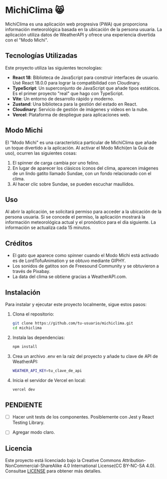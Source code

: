 # MichiClima 😸

MichiClima es una aplicación web progresiva (PWA) que proporciona información meteorológica basada en la ubicación de la persona usuaria. La aplicación utiliza datos de WeatherAPI y ofrece una experiencia divertida con el "Modo Michi".

## Tecnologías Utilizadas

Este proyecto utiliza las siguientes tecnologías:

- **React 18**: Biblioteca de JavaScript para construir interfaces de usuario. Usé React 18.0.0 para lograr la compatibilidad con Cloudinary.
- **TypeScript**: Un superconjunto de JavaScript que añade tipos estáticos. Es el primer proyecto "real" que hago con TypeScript.
- **Vite**: Un entorno de desarrollo rápido y moderno.
- **Zustand**: Una biblioteca para la gestión del estado en React.
- **Cloudinary**: Servicio de gestión de imágenes y videos en la nube.
- **Vercel**: Plataforma de despliegue para aplicaciones web.

## Modo Michi

El "Modo Michi" es una característica particular de MichiClima que añade un toque divertido a la aplicación. Al activar el Modo Michi(en la Guía de uso), ocurren las siguientes cosas:

1. El spinner de carga cambia por uno felino.
2. En lugar de aparecer los clásicos íconos del clima, aparecen imágenes de un lindo gatito llamado Sundae, con un fondo relacionado con el clima.
3. Al hacer clic sobre Sundae, se pueden escuchar maullidos.

## Uso

Al abrir la aplicación, se solicitará permiso para acceder a la ubicación de la persona usuaria. Si se concede el permiso, la aplicación mostrará la información meteorológica actual y el pronóstico para el día siguiente. La información se actualiza cada 15 minutos.

## Créditos

- El gato que aparece como spinner cuando el Modo Michi está activado es de LordTofuAnimation y se obtuvo mediante GIPHY.
- Los sonidos de gatitos son de Freesound Community y se obtuvieron a través de Pixabay.
- La data del clima se obtiene gracias a WeatherAPI.com.

## Instalación

Para instalar y ejecutar este proyecto localmente, sigue estos pasos:

1. Clona el repositorio:
   ```sh
   git clone https://github.com/tu-usuario/michiclima.git
   cd michiclima
   ```
2. Instala las dependencias:
   ```sh
   npm install
   ```
3. Crea un archivo .env en la raíz del proyecto y añade tu clave de API de WeatherAPI:
   ```sh
   WEATHER_API_KEY=tu_clave_de_api
   ```
4. Inicia el servidor de Vercel en local:
   ```sh
   vercel dev
   ```

## PENDIENTE
- [ ] Hacer unit tests de los componentes. Posiblemente con Jest y React Testing Library.
- [ ] Agregar modo claro.


## Licencia

Este proyecto está licenciado bajo la Creative Commons Attribution-NonCommercial-ShareAlike 4.0 International License(CC BY-NC-SA 4.0). Consultae [LICENSE](https://creativecommons.org/licenses/by-nc/4.0/) para obtener más detalles.
